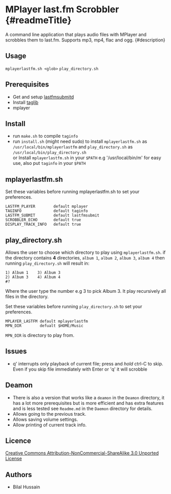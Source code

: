 MPlayer last.fm Scrobbler {#readmeTitle}
=========================
A command line application that plays audio files with MPlayer and scrobbles them to last.fm. Supports mp3, mp4, flac and ogg.
{#description}

Usage
-----
`mplayerlastfm.sh <glob>`
`play_directory.sh`

Prerequisites
-------------
* Get and setup [lastfmsubmitd](http://www.red-bean.com/~decklin/software/lastfmsubmitd/ "http://www.red-bean.com/~decklin/software/lastfmsubmitd/")
* Install [taglib](http://developer.kde.org/~wheeler/taglib.html "http://developer.kde.org/~wheeler/taglib.html") 
* mplayer

Install 
-------
* run `make.sh` to compile `taginfo` 
* run `install.sh` (might need sudo) to install `mplayerlastfm.sh` as `/usr/local/bin/mplayerlastfm` and `play_directory.sh` as `/usr/local/bin/play_directory.sh`  
or Install `mplayerlastfm.sh` in your `$PATH` e.g '/usr/local/bin/m' for easy use, also put `taginfo` in your `$PATH`



mplayerlastfm.sh
----------------
Set these variables before running mplayerlastfm.sh to set your preferences.

	LASTFM_PLAYER        default mplayer
	TAGINFO              default taginfo
	LASTFM_SUBMIT        default lastfmsubmit
	SCROBBLER_ECHO       default true
	DISPLAY_TRACK_INFO   default true

play_directory.sh
-----------------
Allows the user to choose which directory to play using `mplayerlastfm.sh`. 
if the directory contains **4** directories, `album 1`, `album 2`, `album 3`, `album 4` then running `play_directory.sh`
will result in:

	1) Album 1    3) Album 3  
	2) Album 3    4) Album 4
	#? 

Where the user type the number e.g 3 to pick Album 3.  It play recursively all files in the directory. 

Set these variables before running `play_directory.sh` to set your preferences.

	MPLAYER_LASTFM default mplayerlastfm
	MPN_DIR        defualt $HOME/Music

`MPN_DIR` is directory to play from. 
 
Issues
------
* q' interrupts only playback of current file; press and *hold* ctrl-C to skip.  
 Even if you skip file immediately with Enter or 'q' it will scrobble

Deamon
------
* There is also a  version that works like a `deamon` in the  `Deamon` directory, it has a lot more prerequisites but is more efficient and has extra features and is less tested see `Readme.md` in the `Daemon` directory for details. 
* Allows going to the previous track.
* Allows saving volume settings.
* Allow printing of current track info.

Licence
-------
[Creative Commons Attribution-NonCommercial-ShareAlike 3.0 Unported License](http://creativecommons.org/licenses/by-nc-sa/3.0/ "Full details")

Authors
-------
* Bilal Hussain